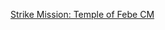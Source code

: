 [Strike Mission: Temple of Febe CM]([https://arca.live/b/gws2](https://github.com/CSMRu/gws2/blob/mainstream/Strike%20Mission/Temple%20of%20Febe%20CM.md))
